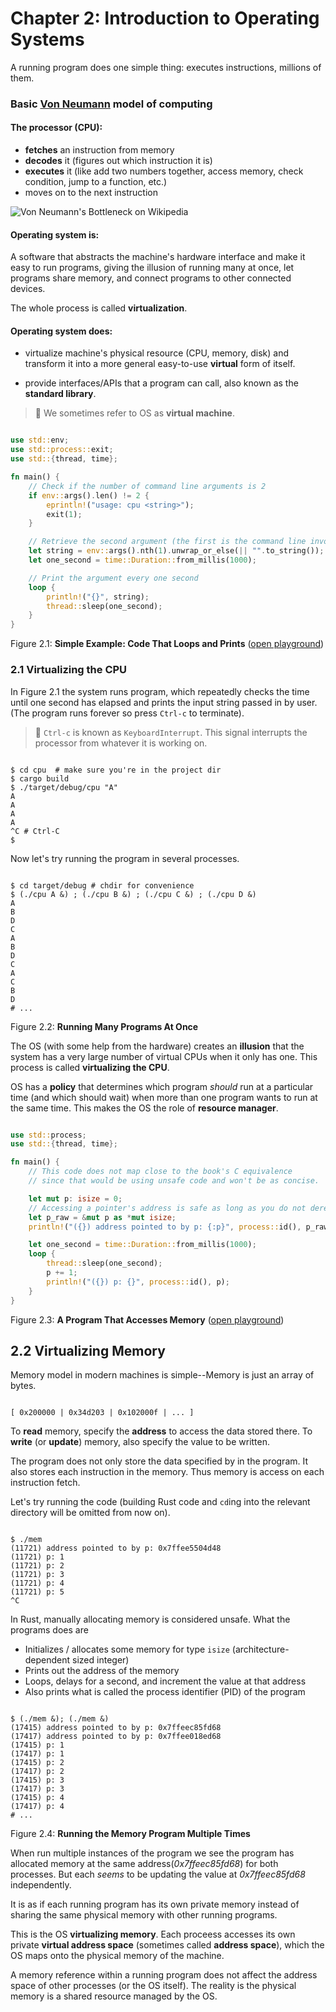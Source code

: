 # Chapter 2: Introduction to Operating Systems

A running program does one simple thing: executes instructions, millions of them.

### Basic [Von Neumann][1] model of computing

#### The processor (CPU):	

- **fetches** an instruction from memory
- **decodes** it (figures out which instruction it is)
- **executes** it (like add two numbers together, access memory, check condition, jump to a function, etc.)
- moves on to the next instruction

![Von Neumann's Bottleneck on Wikipedia][2]


#### Operating system is:

A software that abstracts the machine's hardware interface and make it easy to run programs,
giving the illusion of running many at once, let programs share memory, and connect programs
to other connected devices.

The whole process is called **virtualization**.

#### Operating system does:

- virtualize machine's physical resource (CPU, memory, disk) and transform it into a more
general easy-to-use **virtual** form of itself. 

- provide interfaces/APIs that a program can call, also known as the **standard library**.

> 👋  We sometimes refer to OS as **virtual machine**.

```rust

use std::env;
use std::process::exit;
use std::{thread, time};

fn main() {
	// Check if the number of command line arguments is 2
    if env::args().len() != 2 {
        eprintln!("usage: cpu <string>");
        exit(1);
    }

	// Retrieve the second argument (the first is the command line invocation).
    let string = env::args().nth(1).unwrap_or_else(|| "".to_string());
    let one_second = time::Duration::from_millis(1000);

	// Print the argument every one second
    loop {
        println!("{}", string);
        thread::sleep(one_second);
    }
}

```
Figure 2.1: **Simple Example: Code That Loops and Prints** ([open playground][3])

### 2.1 Virtualizing the CPU


In Figure 2.1 the system runs program, which repeatedly checks the time until one second has elapsed
and prints the input string passed in by user. (The program runs forever so press `Ctrl-c` to terminate).

> 👋  `Ctrl-c` is known as `KeyboardInterrupt`. This signal interrupts the processor from whatever it is working on.

```shell

$ cd cpu  # make sure you're in the project dir
$ cargo build
$ ./target/debug/cpu "A"
A
A
A
A
^C # Ctrl-C
$

```

Now let's try running the program in several processes.

```shell

$ cd target/debug # chdir for convenience
$ (./cpu A &) ; (./cpu B &) ; (./cpu C &) ; (./cpu D &)
A
B
D
C
A
B
D
C
A
C
B
D
# ...

```
Figure 2.2: **Running Many Programs At Once**

The OS (with some help from the hardware) creates an **illusion** that the system has a 
very large number of virtual CPUs when it only has one. This process is called **virtualizing the CPU**.

OS has a **policy** that determines which program *should* run at a particular time (and which should wait)
when more than one program wants to run at the same time. This makes the OS the role of **resource manager**.


```rust

use std::process;
use std::{thread, time};

fn main() {
    // This code does not map close to the book's C equivalence
    // since that would be using unsafe code and won't be as concise.

    let mut p: isize = 0;
	// Accessing a pointer's address is safe as long as you do not dereference (ask for the value it points to)
    let p_raw = &mut p as *mut isize;
    println!("({}) address pointed to by p: {:p}", process::id(), p_raw);

    let one_second = time::Duration::from_millis(1000);
    loop {
        thread::sleep(one_second);
        p += 1;
        println!("({}) p: {}", process::id(), p);
    }
}


```
Figure 2.3: **A Program That Accesses Memory** ([open playground][4])


## 2.2 Virtualizing Memory

Memory model in modern machines is simple--Memory is just an array of bytes.


```text

[ 0x200000 | 0x34d203 | 0x102000f | ... ]

```

To **read** memory, specify the **address** to access the data stored there.
To **write** (or **update**) memory, also specify the value to be written.

The program does not only store the data specified by in the program. It also stores each instruction
in the memory. Thus memory is access on each instruction fetch.

Let's try running the code (building Rust code and `cd`ing into the relevant directory will be omitted from now on).

```shell

$ ./mem
(11721) address pointed to by p: 0x7ffee5504d48
(11721) p: 1
(11721) p: 2
(11721) p: 3
(11721) p: 4
(11721) p: 5
^C

```

In Rust, manually allocating memory is considered unsafe. What the programs does are
- Initializes / allocates some memory for type `isize` (architecture-dependent sized integer)
- Prints out the address of the memory
- Loops, delays for a second, and increment the value at that address
- Also prints what is called the process identifier (PID) of the program


```shell

$ (./mem &); (./mem &)
(17415) address pointed to by p: 0x7ffeec85fd68
(17417) address pointed to by p: 0x7ffee018ed68
(17415) p: 1
(17417) p: 1
(17415) p: 2
(17417) p: 2
(17415) p: 3
(17417) p: 3
(17415) p: 4
(17417) p: 4
# ...

```
Figure 2.4: **Running the Memory Program Multiple Times**

When run multiple instances of the program we see the program has
allocated memory at the same address(*0x7ffeec85fd68*) for both processes. But
each *seems* to be updating the value at *0x7ffeec85fd68* independently.

It is as if each running program has its own private memory instead of sharing
the same physical memory with other running programs.

This is the OS **virtualizing memory**. Each proceess accesses its own private
**virtual address space** (sometimes called **address space**), which the OS maps onto the physical memory of the machine.

A memory reference within a running program does not affect the address space of other processes (or the OS itself). The reality is the physical memory is a shared resource managed by the OS.



[1]: https://en.wikipedia.org/wiki/John_von_Neumann
[2]: https://en.wikipedia.org/wiki/Von_Neumann_architecture#/media/File:Von_Neumann_Architecture.svg
[3]: https://play.rust-lang.org/?version=stable&mode=debug&edition=2015&gist=b4424d0f10aa8db25eb2b1429021ea4c
[4]: https://play.rust-lang.org/?version=stable&mode=debug&edition=2015&gist=d30e99297261bfcd32036639f2bb0aca



